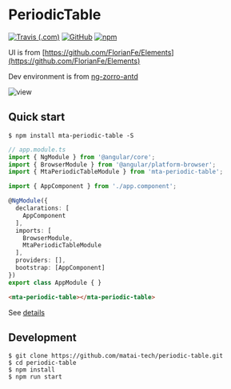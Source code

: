 # PeriodicTable

[![Travis (.com)](https://img.shields.io/travis/com/matai-tech/periodic-table.svg?style=popout-square)](https://travis-ci.org/matai-tech/periodic-table)
[![GitHub](https://img.shields.io/github/license/matai-tech/periodic-table.svg?style=popout-square)](https://github.com/matai-tech/periodic-table/blob/master/LICENSE)
[![npm](https://img.shields.io/npm/v/mta-periodic-table.svg?style=popout-square)](https://www.npmjs.com/package/mta-periodic-table)

UI is from [https://github.com/FlorianFe/Elements](https://github.com/FlorianFe/Elements)

Dev environment is from [ng-zorro-antd](https://github.com/NG-ZORRO/ng-zorro-antd)

<img src="https://github.com/matai-tech/periodic-table/blob/master/components/assets/view.gif" alt="view">

## Quick start

```shell
$ npm install mta-periodic-table -S
```

```ts
// app.module.ts
import { NgModule } from '@angular/core';
import { BrowserModule } from '@angular/platform-browser';
import { MtaPeriodicTableModule } from 'mta-periodic-table';

import { AppComponent } from './app.component';

@NgModule({
  declarations: [
    AppComponent
  ],
  imports: [
    BrowserModule,
    MtaPeriodicTableModule
  ],
  providers: [],
  bootstrap: [AppComponent]
})
export class AppModule { }
```

```html
<mta-periodic-table></mta-periodic-table>
```
See [details](https://github.com/matai-tech/periodic-table/blob/master/integration/angular-cli/src/app/app.component.ts)

## Development
```shell
$ git clone https://github.com/matai-tech/periodic-table.git
$ cd periodic-table
$ npm install
$ npm run start
```

